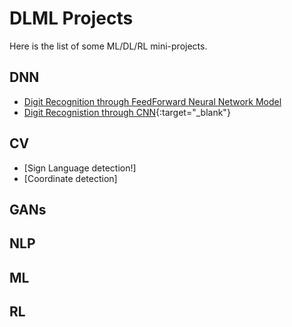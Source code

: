 # DLML Projects

Here is the list of some ML/DL/RL mini-projects.

## DNN
* [Digit Recognition through FeedForward Neural Network Model](https://colab.research.google.com/drive/19_CPsYjKotojMW8FIP--Mkfcpbe5AZTA?usp=sharing)
* [Digit Recognistion through CNN](https://colab.research.google.com/drive/1f6BW8v2XNGUBHQ5uyF1RO8TMUKCy5z6b?usp=sharing){:target="_blank"}


## CV
* [Sign Language detection!]
* [Coordinate detection]


## GANs


## NLP


## ML


## RL
